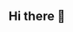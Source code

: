 ## Hi there 👋

<!--
- 🔭 I’m currently working on creating a game on GoDot.
- 🌱 I’m currently learning GDScript and utilization via GoDot
- 📫 How to reach me: SharpDevs123@gmail.com
- ⚡ Fun fact: I currently work for a ISP but enjoy playing games and learning programming languages!
-->
